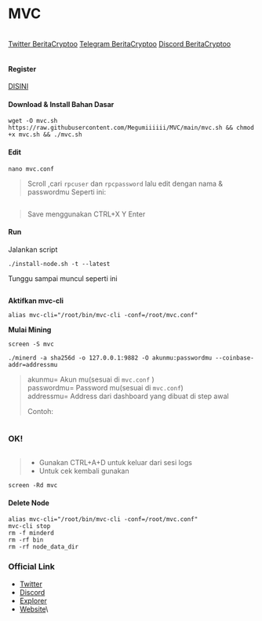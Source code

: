 # MVC

\
​[​<img src="https://user-images.githubusercontent.com/108946833/184274157-08210464-fa03-493d-b01c-2420c67a524f.jpg" alt="" data-size="line">​](https://user-images.githubusercontent.com/108946833/184274157-08210464-fa03-493d-b01c-2420c67a524f.jpg) [Twitter BeritaCryptoo](https://twitter.com/BeritaCryptoo) [​<img src="https://user-images.githubusercontent.com/50621007/183283867-56b4d69f-bc6e-4939-b00a-72aa019d1aea.png" alt="" data-size="line">​](https://user-images.githubusercontent.com/50621007/183283867-56b4d69f-bc6e-4939-b00a-72aa019d1aea.png) [Telegram BeritaCryptoo](https://t.me/BeritaCryptoo) [​<img src="https://user-images.githubusercontent.com/108946833/201040868-61a5cfb9-f39e-4fd1-a3a6-2c15c1b47424.png" alt="" data-size="line">​](https://user-images.githubusercontent.com/108946833/201040868-61a5cfb9-f39e-4fd1-a3a6-2c15c1b47424.png) [Discord BeritaCryptoo](https://discord.gg/beritacryptoonode)​

<figure><img src="https://580801350-files.gitbook.io/~/files/v0/b/gitbook-x-prod.appspot.com/o/spaces%2FyjqqGlG6vZEVZjseIV1U%2Fuploads%2FFINlcLoNQtSeG9YWkNg6%2FK1BG3vs__400x400.jpg?alt=media&#x26;token=179cdd9d-671f-4f72-80ba-067ec23c46ba" alt=""><figcaption></figcaption></figure>

#### Register <a href="#register" id="register"></a>

​[DISINI](https://naire.medium.com/mvc-incentivized-testnet-d7bb23467a3)​

#### Download & Install Bahan Dasar <a href="#download-and-install-bahan-dasar" id="download-and-install-bahan-dasar"></a>

```
wget -O mvc.sh https://raw.githubusercontent.com/Megumiiiiii/MVC/main/mvc.sh && chmod +x mvc.sh && ./mvc.sh
```

#### Edit <a href="#edit" id="edit"></a>

```
nano mvc.conf
```

> Scroll ,cari `rpcuser` dan `rpcpassword` lalu edit dengan nama & passwordmu Seperti ini:

<figure><img src="https://580801350-files.gitbook.io/~/files/v0/b/gitbook-x-prod.appspot.com/o/spaces%2FyjqqGlG6vZEVZjseIV1U%2Fuploads%2F9VYBqdhG2D76riKtGpxk%2FScreenshot_1.png?alt=media&#x26;token=673c5f78-b934-4398-a323-f58d3fa005d6" alt=""><figcaption></figcaption></figure>

> Save menggunakan CTRL+X Y Enter

#### Run <a href="#run" id="run"></a>

Jalankan script

```
./install-node.sh -t --latest
```

Tunggu sampai muncul seperti ini

<figure><img src="https://580801350-files.gitbook.io/~/files/v0/b/gitbook-x-prod.appspot.com/o/spaces%2FyjqqGlG6vZEVZjseIV1U%2Fuploads%2FP88PJbZMihZ6cpPK0dVZ%2FScreenshot_2.png?alt=media&#x26;token=94f7ba5a-2feb-4f5b-924e-8aa7979a162b" alt=""><figcaption></figcaption></figure>

**Aktifkan mvc-cli**

```
alias mvc-cli="/root/bin/mvc-cli -conf=/root/mvc.conf"
```

**Mulai Mining**

```
screen -S mvc
```

```
./minerd -a sha256d -o 127.0.0.1:9882 -O akunmu:passwordmu --coinbase-addr=addressmu
```

> akunmu= Akun mu(sesuai di `mvc.conf` )\
> passwordmu= Password mu(sesuai di `mvc.conf`)\
> addressmu= Address dari dashboard yang dibuat di step awal
>
> Contoh:

<figure><img src="https://580801350-files.gitbook.io/~/files/v0/b/gitbook-x-prod.appspot.com/o/spaces%2FyjqqGlG6vZEVZjseIV1U%2Fuploads%2Fvol9SQdK52FIpHfihBoJ%2FScreenshot_4.png?alt=media&#x26;token=4b984de2-1e7f-4610-b397-4bb97133b491" alt=""><figcaption></figcaption></figure>

### OK! <a href="#ok" id="ok"></a>

<figure><img src="https://580801350-files.gitbook.io/~/files/v0/b/gitbook-x-prod.appspot.com/o/spaces%2FyjqqGlG6vZEVZjseIV1U%2Fuploads%2FxZToqljk25frc8CRNs1p%2FScreenshot_6.png?alt=media&#x26;token=4686d799-7a36-4634-86bc-f7a2f450f120" alt=""><figcaption></figcaption></figure>

> * Gunakan CTRL+A+D untuk keluar dari sesi logs
> * Untuk cek kembali gunakan

```
screen -Rd mvc
```

#### Delete Node <a href="#delete-node" id="delete-node"></a>

```
alias mvc-cli="/root/bin/mvc-cli -conf=/root/mvc.conf"
mvc-cli stop
rm -f minderd
rm -rf bin
rm -rf node_data_dir
```

### Official Link <a href="#official-link" id="official-link"></a>

* [Twitter](https://twitter.com/mvcglobal)&#x20;
* [Discord](https://discord.com/invite/RGHWazu9eS)&#x20;
* [Explorer](https://scan.mvc.space/)
* &#x20;[Website](https://www.mvc.space/miners)\
